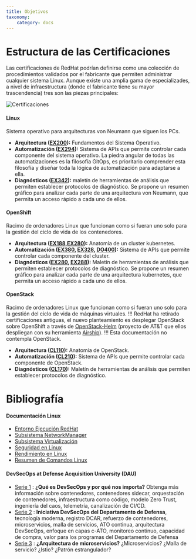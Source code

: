 ```yaml
---
title: Objetivos
taxonomy:
    category: docs
---
```


# Estructura de las Certificaciones

Las certificaciones de RedHat podrían definirse como una colección de procedimientos validados por el fabricante que permiten administrar cualquier sistema Linux. Aunque existe una amplia gama de especializades, a nivel de infraestructura (donde el fabricante tiene su mayor trascendencia) tres son las piezas principales:

![Certificaciones](image://intro/certificaciones.jpg)

#### Linux
Sistema operativo para arquitecturas von Neumann que siguen los PCs. 

  - **Arquitectura ([EX200](https://www.redhat.com/es/services/training/ex200-red-hat-certified-system-administrator-rhcsa-exam?target=_blank)):** Fundamentos del Sistema Operativo.
  - **Automatización ([EX294](https://www.redhat.com/es/services/training/ex294-red-hat-certified-engineer-rhce-exam-red-hat-enterprise-linux-9?target=_blank)):** Sistema de APIs que permite controlar cada componente del sistema operativo. La piedra angular de todas las automatizaciones es la filosofía GitOps, es prioritario comprender esta filosofía y diseñar toda la lógica de automatización para adaptarse a ella.
  - **Diagnósticos ([EX342](https://www.redhat.com/es/services/certification/rhcs-red-hat-enterprise-linux-diagnostics-and-troubleshooting?target=_blank)):** maletín de herramientas de análisis que permiten establecer protocolos de diagnóstico. Se propone un resumen gráfico para analizar cada parte de una arquitectura von Neumann, que permita un acceso rápido a cada uno de ellos. 
  

#### OpenShift 
Racimo de ordenadores Linux que funcionan como si fueran uno solo para la gestión del ciclo de vida de los contenedores.

  - **Arquitectura ([EX188](https://www.redhat.com/es/services/training/ex188-red-hat-certified-specialist-containers-exam?target=_blank),[EX280](https://www.redhat.com/es/services/training/red-hat-certified-openshift-administrator-exam?target=_blank)):** Anatomía de un cluster kubernetes.
  - **Automatización ([EX380](https://www.redhat.com/es/services/training/ex380-certified-specialist-openshift-automation-exam?target=_blank), [EX328](https://www.redhat.com/es/services/training/ex328-red-hat-certified-specialist-in-building-resilient-microservices-exam?target=_blank), [DO400](https://www.redhat.com/es/services/training/do400-red-hat-devops-pipelines-and-processes-with-jenkins-git-and-test-driven-development?target=_blank)):** Sistema de APIs que permite controlar cada componente del cluster.
  - **Diagnósticos ([EX280](https://www.redhat.com/es/services/training/red-hat-certified-openshift-administrator-exam?target=_blank), [EX288](https://www.redhat.com/es/services/training/ex288-red-hat-certified-openshift-application-developer-exam?target=_blank)):** Maletín de herramientas de análisis que permiten establecer protocolos de diagnóstico. Se propone un resumen gráfico para analizar cada parte de una arquitectura kubernetes, que permita un acceso rápido a cada uno de ellos. 
  
#### OpenStack 
Racimo de ordenadores Linux que funcionan como si fueran uno solo para la gestión del ciclo de vida de máquinas virtuales. 
!!! RedHat ha retirado certificaciones antiguas, el nuevo planteamiento es desplegar OpenStack sobre OpenShift a través de [OpenStack-Helm](https://wiki.openstack.org/wiki/Openstack-helm?target=_blank) (proyecto de AT&T que ellos despliegan con su herramienta [Airship](https://www.airshipit.org/?target=_blank)).
!!! Esta documentación no contempla OpenStack.

  - **Arquitectura ([CL110](https://www.redhat.com/es/services/training/cl110-red-hat-openstack-administration-i?target=_blank)):** Anatomía de OpenStack. 
  - **Automatización ([CL210](https://www.redhat.com/es/services/training/cl210-red-hat-openstack-administration?target=_blank)):** Sistema de APIs que permite controlar cada componente de OpenStack.
  - **Diagnósticos ([CL170](https://www.redhat.com/es/services/training/cl170-openstack-administration-control-plane-management?target=_blank)):** Maletín de herramientas de análisis que permiten establecer protocolos de diagnóstico.    
  

# Bibliografía

#### Documentación Linux
+ [Entorno Ejecución RedHat](https://docs.redhat.com/es-es/documentation/red_hat_enterprise_linux/8/pdf/configuring_basic_system_settings/Red_Hat_Enterprise_Linux-8-Configuring_basic_system_settings-es-ES.pdf?target=_blank)
+ [Subsistema NetworkManager](https://access.redhat.com/documentation/en-us/red_hat_enterprise_linux/8/pdf/configuring_and_managing_networking/red_hat_enterprise_linux-8-configuring_and_managing_networking-en-us.pdf?target=_blank)
+ [Subsistema Virtualización](https://docs.redhat.com/es-es/documentation/red_hat_enterprise_linux/8/pdf/configuring_and_managing_virtualization/Red_Hat_Enterprise_Linux-8-Configuring_and_managing_virtualization-es-ES.pdf?target=_blank)
+ [Seguridad en Linux](https://docs.redhat.com/es-es/documentation/red_hat_enterprise_linux/8/pdf/security_hardening/Red_Hat_Enterprise_Linux-8-Security_hardening-es-ES.pdf?target=_blank)
+ [Rendimiento en Linux](https://www.brendangregg.com/linuxperf.html?target=_blank)
+ [Resumen de Comandos Linux](https://phoenixnap.com/kb/linux-commands-cheat-sheet?target=_blank)

#### DevSecOps at Defense Acquisition University (DAU)
+ [Serie 1](https://media.dau.edu/playlist/details/1_iu6ulm7r?target=_blank) : 
     **¿Qué es DevSecOps y por qué nos importa?** 
	 Obtenga más información sobre contenedores, contenedores sidecar, orquestación de contenedores, infraestructura como código, modelo Zero Trust, ingeniería del caos, telemetría, canalización de CI/CD.
+ [Serie 2](https://media.dau.edu/playlist/details/1_wwqs338p?target=_blank) :
     **Iniciativa DevSecOps del Departamento de Defensa**, tecnología moderna, registro DCAR, refuerzo de contenedores, microservicios, malla de servicios, ATO continua, arquitectura DevSecOps, enfoque en capas c-ATO, monitoreo continuo, capacidad de compra, valor para los programas del Departamento de Defensa
+ [Serie 3](https://media.dau.edu/playlist/details/1_0kko71p1?target=_blank) :
     **¿Arquitectura de microservicios?** ¿Microservicios? ¿Malla de servicio? ¿Istio?  ¿Patrón estrangulador?
  
